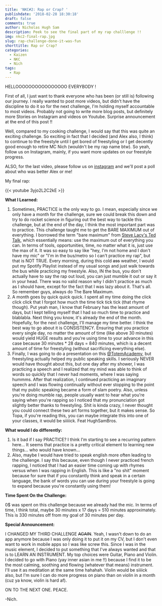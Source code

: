 ```yaml
---
title: 'NKC#2: Rap or Crap? '
publishdate: '2018-02-28 18:30:18'
draft: false
comments: true
author: Nicholas Hugh Sam
description: Peek to see the final part of my rap challlenge !!
img: nkc2-final-rap.jpg
slug: rap-challenge-done-it-was-fun
shorttitle: Rap or Crap?
categories:
  - Kaizen
  - NKC
  - Nich
tags:
  - Rap
---
```

HELLOOOOOOOOOOOOOOOO EVERYBODY !

First of all, I just want to thank everyone who has been (or still is) following our journey. I really wanted to post more videos, but didn't have the discipline to do it so for the next challenge, I'm holding myself accountable to most videos. Probably not going to write more blog posts, but definitely more Stories on Instagram and videos on Youtube. Surprise announcement at the end of this post !!

Well, compared to my cooking challenge, I would say that this was quite an exciting challenge. So exciting in fact that I decided (and Alex also, I think) to continue to the freestyle until I get bored of freestyling or I get decently good enough to retire MC Nich (wouldn't be my rap name btw). So yeah, follow us on Instagram, mainly, if you want more updates on our freestyle progress.

ALSO, for the last video, please follow us on [instagram](https://www.instagram.com/hughsambros/) and we'll post a poll about who was better Alex or me!

My final rap:

{{< youtube 3yjo2L2C2kE >}}

**What I Learned:**

1. Sometimes, PRACTICE is the only way to go. I mean, especially since we only have a month for the challenge, sure we could break this down and try to do rocket science in figuring out the best way to tackle this challenge, but at the end of the day, I think the most important part was to practice. This challenge taught me to get the BARE MAXIMUM out of everything. I borrowed the term "bare maximum" from [Steve Lacy's Ted Talk](https://youtu.be/SUnmrQfdYpg), which essentially means: use the maximum out of everything you can. In terms of tools, opportunities, time, no matter what it is, just use the max of it. It was so easy to say like "hey, I'm not home and I don't have my mic" or "I'm in the bus/metro so I can't practice my rap", but that is NOT TRUE. Every morning, during this cold ~~ass~~ weather, I would put my Spotify Playlist instead of my usual songs and just walk towards the bus while practicing my freestyle. Also, IN the bus, you don't actually have to say the rap out loud, you can just mumble it out or say it in your head. There was no valid reason why I didn't practice as much as I should have, except for the fact that I was lazy about it. That's all. So remember guys, always do The Bare Maximum.
2. A month goes by quick quick quick. I spent all my time doing the click click click that I forgot how much the time tick tick tick (that rhyme though). Put yeah man, I know that February has the least amount of days, but I kept telling myself that I had so much time to practice and blablabla. Next thing you know, it's already the end of the month. Hopefully, for the next challenge, I'll manage my time better. I think the best way to go about it is CONSISTENCY. Ensuring that you practice every single day, no matter the amount of time (like above 30 minutes) would yield HUGE results and you're using time to your advance in this case because 30 minutes * 28 days = 840 minutes, which is a decent amount of time for freestyling (without sacrificing everything else).
3. Finally, I was going to do a presentation on this [@TotemAcademy](https://www.totemacademy.com/), but freestyling actually helped my public speaking skills. I seriously NEVER would have thought about this, but one day after my shower, I was practicing a speech and I realized that my mind was able to think of words so quickly that I never had moments, where I was saying hummms. After that realization, I continued practicing an imaginary speech and I was flowing continually without ever stopping to the point that my public speaking became a form of slam poetry. Also, unless you're doing mumble rap, people usually want to hear what you're saying when you're rapping so I noticed that my pronunciation got slightly better thanks to freestyling. Shit is kinda crazy, I never thought you could connect these two art forms together, but it makes sense. So Topa, if you're reading this, you can maybe integrate this into one of your classes, it would be siiiiick. Feat HughSamBros.

**What would I do differently:**

1. Is it bad if I say PRACTICE? I think I'm starting to see a recurring pattern here... It seems that practice is a pretty critical element to learning new things... who would have known...
2. Also, maybe I would have tried to speak english more often leading to the challenge. I say this because, even though I never practiced french rapping, I noticed that I had an easier time coming up with rhymes versus when I was rapping in English. This is like a "no shit" moment because for sure that if you constantly think and speak in a certain language, the bank of words you can use during your freestyle is going to expand because you're constantly using them!

**Time Spent On the Challenge:**

0$ was spent on this challenge because we already had the mic. In terms of time, I think total, maybe 30 minutes x 17 days = 510 minutes approximately. This is 330 minutes off from my goal of 30 minutes per day.

**Special Announcement:**

I CHANGED MY THIRD CHALLENGE ~~AGAIN~~. Yeah, I wasn't down to do an app anymore because I was only doing it to put it on my CV, but I don't even want to work in mobile apps so I was like screw this. Since I was in the music element, I decided to put something that I've always wanted and that is to LEARN AN INSTRUMENT. My top choices were Guitar, Piano and Violin. I decided to go with Piano (yay inner asian in me !!) because I find it to be the most calming, soothing and flowing (whatever that means) instrument. I'll use it as meditation at the same time hahahah. Violin would be siiiick also, but I'm sure I can do more progress on piano than on violin in a month (cuz ya know, violin is hard af).

ON TO THE NEXT ONE. PEACE.

\-Nich.
